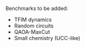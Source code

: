 Benchmarks to be added:

- TFIM dynamics
- Random circuits
- QAOA-MaxCut
- Small chemistry (UCC-like)

